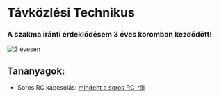 # Távközlési Technikus

### A szakma iránti érdeklődésem 3 éves koromban kezdődött! 
![3 évesen](https://sandorpeteer.github.io/tavkozles/Peti3evesen.jpg)

## Tananyagok:

- Soros RC kapcsolás: [mindent a soros RC-ről](https://sandorpeteer.github.io/tavkozles/soros_rc.pdf)
